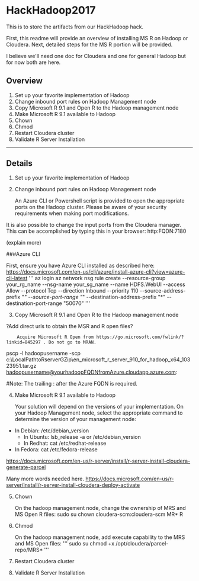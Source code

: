 # HackHadoop2017
This is to store the artifacts from our HackHadoop hack.

First, this readme will provide an overview of installing MS R on Hadoop or Cloudera. Next, detailed steps for the MS R portion will be provided.

I believe we'll need one doc for Cloudera and one for general Hadoop but for now both are here.

## Overview
1. Set up your favorite implementation of Hadoop
2. Change inbound port rules on Hadoop Management node
3. Copy Microsoft R 9.1 and Open R to the Hadoop management node
4. Make Microsoft R 9.1 available to Hadoop
5. Chown
6. Chmod
7. Restart  Cloudera cluster
8. Validate R Server Installation

--------------------------------------------------------------------
## Details

1. Set up your favorite implementation of Hadoop
2. Change inbound port rules on Hadoop Management node

   An Azure CLI or Powershell script is  provided to open the appropriate ports on the Hadoop cluster. Please be aware of your security requirements when making port modifications.
  
  It is also possible to  change the input ports from the Cloudera manager. This can be accomplished by typing this in your browser:
  http:FQDN:7180 
  
  (explain more)
   
###Azure CLI

First, ensure you have Azure CLI installed as described here:
https://docs.microsoft.com/en-us/cli/azure/install-azure-cli?view=azure-cli-latest
'''
        az login
        az network nsg rule create --resource-group your_rg_name --nsg-name your_sg_name --name HDFS.WebUI --access Allow --protocol Tcp  --direction Inbound --priority 110  --source-address-prefix "*"  --source-port-range "*"  --destination-address-prefix "*" --destination-port-range "50070"
'''

3. Copy Microsoft R 9.1 and Open R to the Hadoop management node

?Add direct urls to obtain the MSR and R open files?

        Acquire Microsoft R Open from https://go.microsoft.com/fwlink/?linkid=845297 . Do not go to MRAN.

pscp -l hadoopusername -scp c:\LocalPathtoRserverGZip\en_microsoft_r_server_910_for_hadoop_x64_10323951.tar.gz hadoopusername@yourhadoopFQDNfromAzure.cloudapp.azure.com:

#Note: The trailing : after the Azure FQDN is  required.

4. Make Microsoft R 9.1 available to Hadoop
   
   Your solution will depend on the versions of your implementation.
   On your Hadoop Management node, select the appropriate command to determine the version of your management node:
  - In Debian: /etc/debian_version
	- In Ubuntu: lsb_release -a or /etc/debian_version
	- In Redhat: cat /etc/redhat-release
  - In Fedora: cat /etc/fedora-release

   
   https://docs.microsoft.com/en-us/r-server/install/r-server-install-cloudera-generate-parcel
   
   Many more words needed here.
   https://docs.microsoft.com/en-us/r-server/install/r-server-install-cloudera-deploy-activate
   
5. Chown

   On the hadoop management node, change the ownership of MRS and MS Open R files:
   		sudo su chown cloudera-scm:cloudera-scm MR* R
      
1. Chmod

     On the hadoop management node, add execute capability to the MRS and MS Open files:
     '''
    sudo su chmod +x /opt/cloudera/parcel-repo/MRS*
    '''
    
1. Restart  Cloudera cluster

1. Validate R Server Installation
